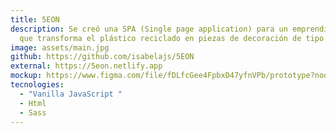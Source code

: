```yaml
---
title: 5EON
description: Se creó una SPA (Single page application) para un emprendimiento
  que transforma el plástico reciclado en piezas de decoración de tipo mural.
image: assets/main.jpg
github: https://github.com/isabelajs/5EON
external: https://5eon.netlify.app
mockup: https://www.figma.com/file/fDLfcGee4FpbxD47yfnVPb/prototype?node-id=0%3A1
tecnologies:
  - "Vanilla JavaScript "
  - Html
  - Sass
---
```

